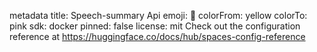 metadata
title: Speech-summary Api
emoji: 🏃
colorFrom: yellow
colorTo: pink
sdk: docker
pinned: false
license: mit
Check out the configuration reference at https://huggingface.co/docs/hub/spaces-config-reference
